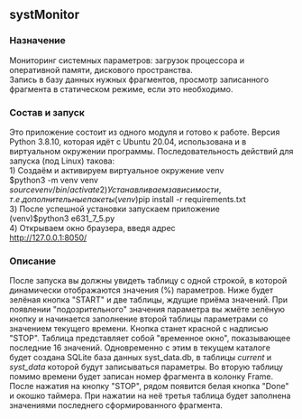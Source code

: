 ## systMonitor  
### Назначение  
Мониторинг системных параметров: загрузок процессора и оперативной памяти, дискового пространства.  
Запись в базу данных нужных фрагментов, просмотр записанного фрагмента в статическом режиме, если это необходимо.  
### Состав и запуск  
Это приложение состоит из одного модуля и готово к работе.
Версия Python 3.8.10, которая идёт с Ubuntu 20.04, использована и в виртуальном окружении
программы. Последовательность действий для запуска (под Linux) такова:  
      1) Создаём и активируем виртуальное окружение venv  
      $python3 -m venv venv   
      $source venv/bin/activate  
      2) Устанавливаем зависимости, т.е. дополнительные пакеты  
      (venv)$pip install -r requirements.txt      
      3) После успешной установки запускаем приложение  
      (venv)$python3 e631_7_5.py  
      4) Открываем окно браузера, введя адрес  
      http://127.0.0.1:8050/  
### Описание 
После запуска вы должны увидеть таблицу с одной строкой, в которой динамически отображаются значения (%) параметров. Ниже будет зелёная кнопка "START" и две таблицы, ждущие приёма значений.
При появлении "подозрительного" значения параметра вы жмёте зелёную кнопку и начинается заполнение второй таблицы параметрами со значением текущего времени. Кнопка станет красной с надписью "STOP". Таблица представляет собой "временное окно", показывающее последние 16 значений. Одновременно с этим в текущем каталоге будет создана SQLite база данных syst_data.db, в таблицы _current_ и _syst_data_ которой будут записываться параметры. Во вторую таблицу помимо времени будет записан номер фрагмента в колонку Frame.  
После нажатия на кнопку "STOP", рядом появится белая кнопка "Done" и окошко таймера. При нажатии на неё третья таблица будет заполнена значениями последнего сформированного фрагмента.

